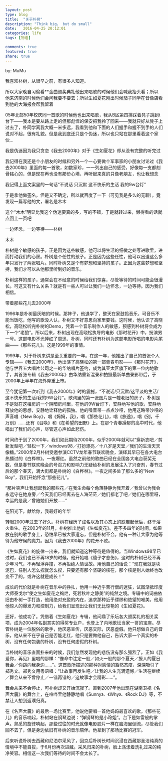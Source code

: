 ```yaml
---
layout: post
type: blog
title:  "关于朴树"
description: "Think big， but do small"
date:   2016-04-25 20:12:01
categories: life
tags: [物语]

comments: true
featured: true
share: true
---
```

by: MuMu

我喜欢朴树，从很早之前，有很多人知道。

所以大家晚自习偷看**金曲颁奖典礼他出来唱歌的时候他们会喊我抬头看；所以他来济南的时候他们会问我要不要去；所以生如夏花刚出时候茄子同学在音像店看到他的大海报会帮我留着

05年北邮50年校庆同一首歌的时候他也出来唱歌，我从B区第四排踩着凳子跳到t台下——我本是要从路上走的但那彪悍的保安把我拎了回来——我就只好从凳子上过去了，朴同学离我大概一米多远，我看到他和下面的人们握手和握不到手的人们说对不起，很有礼貌。但是我到底还只是个伪迷，所以也只站在那里看着这个家伙...

我是伪迷因为我只贪恋《我去2000年》对于《生如夏花》却从没有完整的听完过

我记得在我还是个小朋友的时候和另外一个一心要做个军事家的小朋友讨论过《我去2000年》里面的每一首歌，如数家珍，一一列出自己的感受，好像每一支都刻骨铭心的，但是现在再也没有那份心境，再听起来真的只像老朋友，也让我想念

我记得上面文案里的一句话“不说话 只沉默 这不快乐的生活 我的9w台灯”

于是拿他做签名，但是又不确定，所以就百度了一下（可见我是多么的无聊），竟发现一篇写他的文，署名是木木

这个“木木”明显比我这个伪迷要真的多，写的不错，于是就转过来，懒得看的话就点回上一页吧


一边怀念，一边等待——朴树

木木

朴树是个敏感的孩子。正是因为这些敏感，他可以将生活的细微之处写进歌里，进而打动我们的心房。朴树是个任性的孩子。正是因为这些任性，他可以出道这么多年只发行了两张唱片。同时朴树又是个有梦想和坚持的孩子。正因为这些梦想和坚持，我们才可以从他那里听到好的音乐。

朴树这样的孩子，通常会在不经意的时候给我们惊喜，尽管等待的时间可能会很漫长。可这又有什么关系？就是有一些人可以让我们一边怀念，一边等待。因为我们相信。


带着那些花儿去2000年

1996年是朴树最灰暗的时候。那阵子，他退学了，整天在家鼓捣音乐，可音乐不能当饭吃，他写的歌没人认，朴树又不好意思向家里要钱。这时候，他认识了高晓松，高晓松听完朴树的Demo，凭着一个音乐制作人的敏感，预感到朴树将会成为下一个“老狼”。所以后来，朴树出现在高晓松执导的电影《那时花开》中，扮演男一号。这部电影不光捧红了周迅、朴树，同时还有朴树为这部电影所唱的电影片尾曲——《那些花儿》。这是1999年的事情。

1999年，对于朴树来讲是至关重要的一年。在这一年，他推出了自己的首张个人专辑——《我去2000年》，他出演了高晓松的第一部青春电影——《那时花开》，他与世界五大唱片公司之一的华纳唱片签约，成为其亚太区旗下的第一位内地歌手，其首张专辑《我去2000年》由华纳重新混录和拍摄最新单曲录影带后，于2000年上半年在海外隆重上市。

至今犹记第一次听到《我去2000年》时的震撼，“不说话/只沉默/这平淡的生活/这不快乐的生活/我的9W台灯”。歌词里的第一张图片是一幢老旧的房子，朴树是不是就在这楼房的一个阴暗房间里，在他的9W台灯下，安静地写他的歌，安静地释放他的思想，安静地诠释他的孤独。他的嗓音带一点点沙哑，他用这略带沙哑的声音唱《New Boy》，唱《妈妈，我》，唱《那些花儿》，唱《旅途》，唱《别，千万别》……还有《召唤》和《在希望的田野》上。在那个青春躁郁的高中时代，他唱出了我们的心声，尽管这心声如此悲伤。

时间终于到了2000年，我们如此期待2000年，似乎2000年就可以“穿新衣吧／剪新发型吧／轻松一下／windows98／打扮漂亮／十八岁是天堂／我们的生活天天像糖。”2000年2月朴树受邀参演CCTV龙年春节联欢晚会，演绎其早已在各大电台热播过的《白桦林》。一夜爆红。虽然之前他的歌曲已经在全国各大电台获奖无数，但是春节联欢晚会的号召力和影响力无疑给朴树的发展注入了兴奋剂，春节过后的那个春天，满大街都是朴树的《白桦林》。一夜之间多处了那么多的“New Boy”，我们开始怀念“那些花儿”。

“那片笑声让我想起我的那些花／在我生命每个角落静静为我开着／我曾以为我会永远守在她身旁／今天我们已经离去在人海茫茫／她们都老了吧／她们在哪里呀，幸运的是我／曾陪她们开放……”


在阳光下，献给你，我最好的年华


转眼2000年过去了好久。朴树在经历了成名以及其心态上的跌宕起伏后，终于浴火重生。在2003年的11月，朴树推出他的《生如夏花》。差不多四年的时间，如果放在别的歌手身上，恐怕早已被大家遗忘，但是朴树不会。他有一种让大家为他等待为他守候的魔力。因为《我去2000年》的花开不败。

《生如夏花》的旋律一出来，我们就知道这种等待是值得的。当Windows98早已过时，我们也已不再18岁的时候，他开始唱《傻子才悲伤》，这时的朴树已经不再少年习气，不再轻浮莽撞，不再拒绝人情世故。用他自己的话说：“现在我就是块泥巴，任别人怎么捏就怎么捏，只要还有那个坚硬的核在，那个核是别人始终也改变不了的。或许这就是成长！”

成长的代价就是朴树在音乐中的挣扎，他用一种近乎苦行僧的迷狂，试图渐抵印度大师泰戈尔“使之生如夏花之绚烂，死若秋叶之静美”的纯然之境。专辑中的词曲依旧由朴树一手打造，他用绝对充盈的内在，追求那种近乎缥缈和绝望的唯美，他用他惊人的爆发力和控制力，给我们呈现出让我们无比惊艳的《生如夏花》。

还好，他成功了。凭借着《生如夏花》专辑，他问鼎了乐坛各大颁奖礼的相关奖项，成为2004年名副其实的得奖专业户，也登上了内地歌坛当家一哥的宝座。尽管朴树是一位脱俗的歌手，他厌恶宣传，厌恶交际，厌恶虚假。他只想做自己的音乐，他从来不在乎自己是否能走红，他只是要做他自己，告诉大家一个真实的朴树，没有任何包装的朴树，没有任何虚假的朴树。

当朴树的音乐直面扑来的时候，我们忽然发现他的悲伤没有那么强烈了。正如《我爱你，再见》里唱的那样：“像命中注定一般／如火一般的那个夏天／撩人的夏日舞会／你跳向我身边……”。这首歌所描述的那种对感情的豁然态度，深深吸引了郑秀文。郑秀文用粤语唱：“让故事再发生吧／让我的人生充满遗憾／生活在继续／舞会从来不曾停止／一错再错的／这故事才会精彩……”。

舞会从来不会停止，可朴树却又开始沉寂了。直到2007年他出现在湖南卫视《名声大震》的舞台上，在喧哗里他静静地唱《Sunny》、《Why》、《Rock DJ》等，不禁让人想到返璞归真。

在《名声大震》的最后一场比赛里，他说他要唱一首他妈妈最喜欢的歌。《那些花儿》的音乐响起，朴树站在钢琴边说：“弹钢琴的是小玲姐”。台下是如雷般的掌声。熟悉的旋律响起，那些过往的时光就像电影胶片一样在脑海里倒流，尽管我们回不去了，但是身边依旧有朴树的音乐陪伴。他拿到了那场比赛的冠军。

后来听说朴树去西藏和尼泊尔采风了，回京后朴树长时间沉浸在西藏那圣洁纯真的情境中不能自拔，于6月份再次进藏。采风归来的朴树，脸上荡漾着洗礼过来的纯净笑容。相信这一次我们等待的时间不会太长了。
